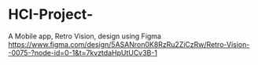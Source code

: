 # HCI-Project-
A Mobile app, Retro Vision, design using Figma 
https://www.figma.com/design/5ASANron0K8RzRu2ZiCzRw/Retro-Vision--0075-?node-id=0-1&t=7kvztdaHpUtUCv3B-1
